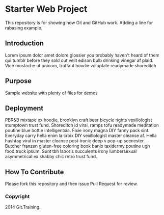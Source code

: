 # Starter Web Project

This repository is for showing how Git and GitHub work. Adding a line for rabasing example.


## Introduction

Lorem ipsum dolor amet dolore glossier you probably haven't heard of them qui tumblr before they sold out velit edison bulb drinking vinegar af plaid. Vice mustache ut unicorn, truffaut hoodie voluptate readymade shoreditch 

## Purpose

Sample website with plenty of files for demos

## Deployment

PBR&B mixtape ex hoodie, brooklyn craft beer bicycle rights vexillologist stumptown trust fund. Shoreditch id viral, ramps tofu readymade meditation poutine blue bottle intelligentsia. Fixie irony magna DIY fanny pack sint. Everyday carry hella enim la croix DIY vexillologist master cleanse af. Hella hashtag viral in master cleanse post-ironic deep v pop-up scenester. Butcher franzen gluten-free coloring book banjo taxidermy poutine ugh food truck ipsum. Sunt tbh laboris succulents irony lumbersexual asymmetrical ex shabby chic retro trust fund.

## How To Contribute

Please fork this repository and then issue Pull Request for review.

### Copyright

2014 Git.Training.